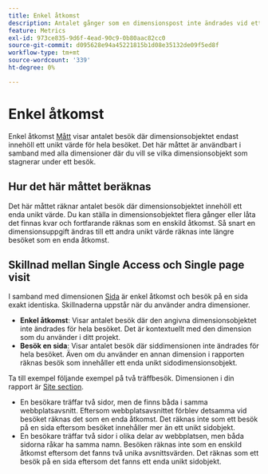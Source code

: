 ```yaml
---
title: Enkel åtkomst
description: Antalet gånger som en dimensionspost inte ändrades vid ett besök.
feature: Metrics
exl-id: 973ce835-9d6f-4ead-90c9-0b80aac82cc0
source-git-commit: d095628e94a45221815b1d08e35132de09f5ed8f
workflow-type: tm+mt
source-wordcount: '339'
ht-degree: 0%

---
```


# Enkel åtkomst

Enkel åtkomst [Mått](overview.md) visar antalet besök där dimensionsobjektet endast innehöll ett unikt värde för hela besöket. Det här måttet är användbart i samband med alla dimensioner där du vill se vilka dimensionsobjekt som stagnerar under ett besök.

## Hur det här måttet beräknas

Det här måttet räknar antalet besök där dimensionsobjektet innehöll ett enda unikt värde. Du kan ställa in dimensionsobjektet flera gånger eller låta det finnas kvar och fortfarande räknas som en enskild åtkomst. Så snart en dimensionsuppgift ändras till ett andra unikt värde räknas inte längre besöket som en enda åtkomst.

## Skillnad mellan Single Access och Single page visit

I samband med dimensionen [Sida](../dimensions/page.md) är enkel åtkomst och besök på en sida exakt identiska. Skillnaderna uppstår när du använder andra dimensioner.

* **Enkel åtkomst**: Visar antalet besök där den angivna dimensionsobjektet inte ändrades för hela besöket. Det är kontextuellt med den dimension som du använder i ditt projekt.
* **Besök en sida**: Visar antalet besök där siddimensionen inte ändrades för hela besöket. Även om du använder en annan dimension i rapporten räknas besök som innehåller ett enda unikt sidodimensionsobjekt.

Ta till exempel följande exempel på två träffbesök. Dimensionen i din rapport är [Site section](../dimensions/site-section.md).

* En besökare träffar två sidor, men de finns båda i samma webbplatsavsnitt. Eftersom webbplatsavsnittet förblev detsamma vid besöket räknas det som en enda åtkomst. Det räknas inte som ett besök på en sida eftersom besöket innehåller mer än ett unikt sidobjekt.
* En besökare träffar två sidor i olika delar av webbplatsen, men båda sidorna råkar ha samma namn. Besöken räknas inte som en enskild åtkomst eftersom det fanns två unika avsnittsvärden. Det räknas som ett besök på en sida eftersom det fanns ett enda unikt sidobjekt.
